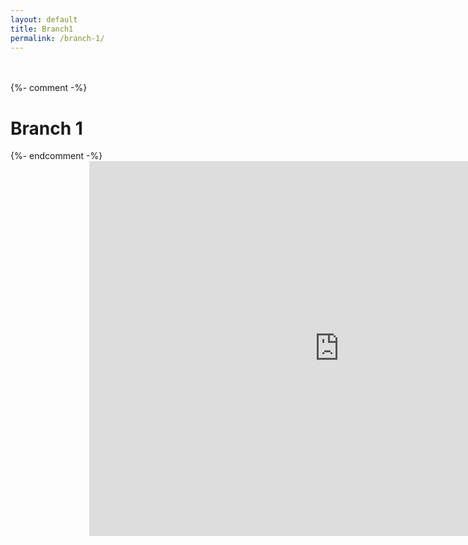 ```yaml
---
layout: default
title: Branch1
permalink: /branch-1/
---
```


<style>
    /* Set the dimensions of the container div */
    #map-container {
        width: 400px; /* Adjust the width as needed */
        height: 300px; /* Adjust the height as needed */
    }

    .map-location {
        margin: 0 auto; /* Center horizontally */
        max-width: 50%; /* Set maximum width to 50% */
    }

    /* Media query for screens smaller than 768px (typically mobile screens) */
    @media screen and (max-width: 768px) {
        .map-location {
            max-width: 100%; /* Set maximum width to 100% on smaller screens */
        }
    }
</style>

<div class="mt-5">&nbsp;</div>
<div class="mt-5">&nbsp;</div>
{%- comment -%} <h1 class="mt-5">Branch 1</h1> {%- endcomment -%}

<div class="map-location">
    <iframe src="https://www.google.com/maps/embed?pb=!1m18!1m12!1m3!1d1967.5727147077646!2d78.56632141219875!3d12.49401886304267!2m3!1f0!2f0!3f0!3m2!1i1024!2i768!4f13.1!3m3!1m2!1s0x3bac54756d1353c5%3A0x4b7453afa94d8d62!2sVetrivel%20Computer%20Offset%20Printers!5e0!3m2!1sen!2sin!4v1712726182749!5m2!1sen!2sin" width="800" height="600" style="border:0;" allowfullscreen="" loading="lazy" referrerpolicy="no-referrer-when-downgrade"></iframe>
</div>

<div class="mb-5">&nbsp;</div>
<div class="mb-5">&nbsp;</div>